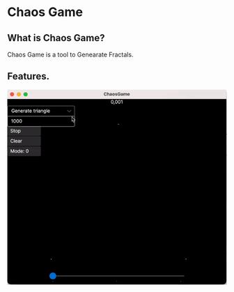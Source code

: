 # Chaos Game
## What is Chaos Game?
Chaos Game is a tool to Genearate Fractals. 

## Features.
![](https://github.com/impscorp/ChaosGame/blob/master/Draw.Lib/chaos%20game.gif)

